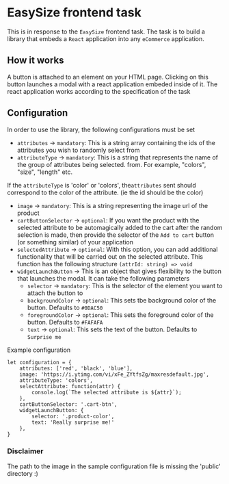 # EasySize frontend task

This is in response to the `EasySize` frontend task. The task is to build a library that embeds a `React` application into any `eCommerce` application.

## How it works

A button is attached to an element on your HTML page. Clicking on this button launches a modal with a react application embeded inside of it. The react application works according to the specification of the task

## Configuration

In order to use the library, the following configurations must be set

- `attributes` -> `mandatory`: This is a string array containing the ids of the attributes you wish to randomly select from
- `attributeType` -> `mandatory`: This is a string that represents the name of the group of attributes being selected. from. For example, "colors", "size", "length" etc.

If the `attributeType` is 'color' or 'colors', the`attributes` sent should correspond to the color of the attribute. (ie the id should be the color)

- `image` -> `mandatory`: This is a string representing the image url of the product
- `cartButtonSelector` -> `optional`: If you want the product with the selected attribute to be automagically added to the cart after the random selection is made, then provide the selector of the `Add to cart` button (or something similar) of your application
- `selectedAttribute` -> `optional`: With this option, you can add additional functionality that will be carried out on the selected attribute. This function has the following structure `(attrId: string) => void`
- `widgetLaunchButton` -> This is an object that gives flexibility to the button that launches the modal. It can take the following parameters
  - `selector` -> `mandatory`: This is the selector of the element you want to attach the button to
  - `backgroundColor` -> `optional`: This sets tbe background color of the button. Defaults to `#0DAC50`
  - `foregroundColor` -> `optional`: This sets the foreground color of the button. Defaults to `#FAFAFA`
  - `text` -> `optional`: This sets the text of the button. Defaults to `Surprise me`

Example configuration

    let configuration = {
        attributes: ['red', 'black', 'blue'],
        image: 'https://i.ytimg.com/vi/xFe_ZYtfsZg/maxresdefault.jpg',
        attributeType: 'colors',
        selectAttribute: function(attr) {
            console.log(`The selected attribute is ${attr}`);
        },
        cartButtonSelector: '.cart-btn',
        widgetLaunchButton: {
            selector: '.product-color',
            text: 'Really surprise me!'
        },
    }

### Disclaimer

The path to the image in the sample configuration file is missing the 'public' directory :)
